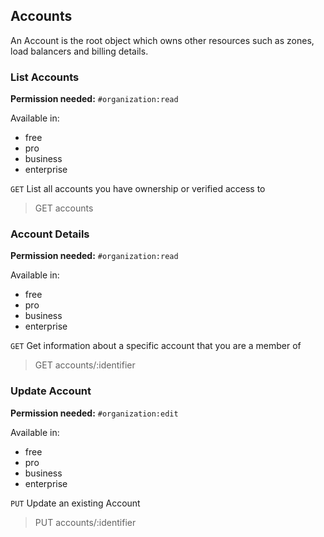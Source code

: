 ## Accounts

An Account is the root object which owns other resources such as zones, load balancers and billing details.

### List Accounts

**Permission needed:** `#organization:read`

Available in:

* free
* pro
* business
* enterprise

`GET` List all accounts you have ownership or verified access to

> GET accounts


### Account Details

**Permission needed:** `#organization:read`

Available in:

* free
* pro
* business
* enterprise

`GET` Get information about a specific account that you are a member of

> GET accounts/:identifier


### Update Account

**Permission needed:** `#organization:edit`

Available in:

* free
* pro
* business
* enterprise

`PUT` Update an existing Account

> PUT accounts/:identifier

